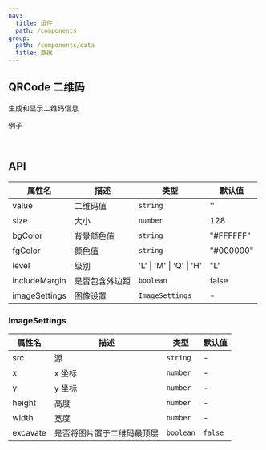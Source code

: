 ```yaml
---
nav:
  title: 组件
  path: /components
group:
  path: /components/data
  title: 数据
---
```


## QRCode 二维码

生成和显示二维码信息

例子

<br />

<code src="./__demo__/basis.tsx"></code>

## API

| 属性名        | 描述           | 类型                     | 默认值    |
| ------------- | -------------- | ------------------------ | --------- |
| value         | 二维码值       | `string`                 | ''        |
| size          | 大小           | `number`                 | 128       |
| bgColor       | 背景颜色值     | `string`                 | "#FFFFFF" |
| fgColor       | 颜色值         | `string`                 | "#000000" |
| level         | 级别           | 'L' \| 'M' \| 'Q' \| 'H' | "L"       |
| includeMargin | 是否包含外边距 | `boolean`                | false     |
| imageSettings | 图像设置       | `ImageSettings`          | -         |

### ImageSettings

| 属性名   | 描述                       | 类型      | 默认值  |
| -------- | -------------------------- | --------- | ------- |
| src      | 源                         | `string`  | -       |
| x        | x 坐标                     | `number`  | -       |
| y        | y 坐标                     | `number`  | -       |
| height   | 高度                       | `number`  | -       |
| width    | 宽度                       | `number`  | -       |
| excavate | 是否将图片置于二维码最顶层 | `boolean` | `false` |
